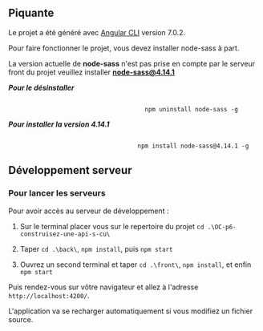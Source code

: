 
  

## Piquante

  

  

Le projet a été généré avec [Angular CLI](https://github.com/angular/angular-cli) version 7.0.2.

  

  

Pour faire fonctionner le projet, vous devez installer node-sass à part.

  
  

La version actuelle de **node-sass** n'est pas prise en compte par le serveur front du projet veuillez installer **node-sass@4.14.1**

  
  
  

***Pour le désinstaller***

  

```shell

								      npm uninstall node-sass -g

```

  

***Pour installer la version 4.14.1***


```shell

									npm install node-sass@4.14.1 -g

```

  

  

## Développement serveur

  

  

### Pour lancer les serveurs

  

  

Pour avoir accès au serveur de développement :

  

1. Sur le terminal placer vous sur le repertoire du projet `cd .\OC-p6-construisez-une-api-s-cu\`

  

2. Taper `cd .\back\`, `npm install`, puis `npm start`

  

3. Ouvrez un second terminal et taper `cd .\front\`, `npm install`, et enfin `npm start`

  

  

Puis rendez-vous sur vôtre navigateur et allez à l'adresse `http://localhost:4200/`.

  

L'application va se recharger automatiquement si vous modifiez un fichier source.